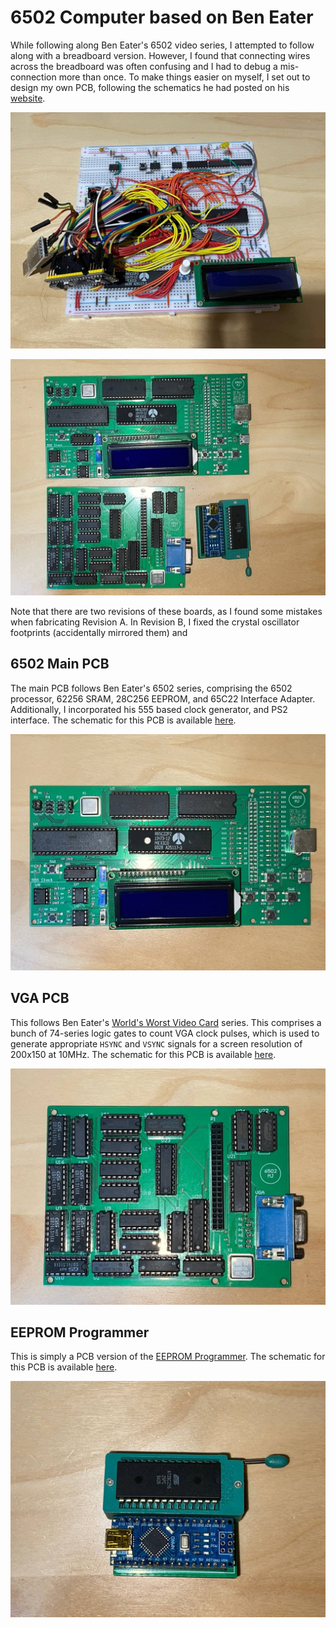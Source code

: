 # 6502 Computer based on Ben Eater

While following along Ben Eater's 6502 video series, I attempted to follow along with a breadboard version. However, I found that connecting wires across the breadboard was often confusing and I had to debug a mis-connection more than once. To make things easier on myself, I set out to design my own PCB, following the schematics he had posted on his [website](https://eater.net/6502).

![](images/breadboard-version.jpg)

![](images/combined-PCBs.jpg)

Note that there are two revisions of these boards, as I found some mistakes when fabricating Revision A. In Revision B, I fixed the crystal oscillator footprints (accidentally mirrored them) and 

## 6502 Main PCB

The main PCB follows Ben Eater's 6502 series, comprising the 6502 processor, 62256 SRAM, 28C256 EEPROM, and 65C22 Interface Adapter. Additionally, I incorporated his 555 based clock generator, and PS2 interface. The schematic for this PCB is available [here](PCBs/Rev-B/6502/6502.pdf).

![](images/6502-PCB.jpg)

## VGA PCB

This follows Ben Eater's [World's Worst Video Card](https://eater.net/vga) series. This comprises a bunch of 74-series logic gates to count VGA clock pulses, which is used to generate appropriate `HSYNC` and `VSYNC` signals for a screen resolution of 200x150 at 10MHz. The schematic for this PCB is available [here](PCBs/Rev-B/6502_VGA/6502_VGA.pdf).

![](images/VGA-PCB.jpg)

## EEPROM Programmer

This is simply a PCB version of the [EEPROM Programmer](https://github.com/beneater/eeprom-programmer). The schematic for this PCB is available [here](PCBs/Rev-B/EEPROM_Programmer/EEPROM_Programmer.pdf).

![](images/EEPROM-Programmer-PCB.jpg)